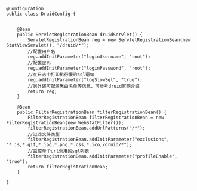     @Configuration
    public class DruidConfig {


        @Bean
        public ServletRegistrationBean druidServlet() {
            ServletRegistrationBean reg = new ServletRegistrationBean(new StatViewServlet(), "/druid/*");
            //配置用户名
            reg.addInitParameter("loginUsername", "root");
            //配置密码
            reg.addInitParameter("loginPassword", "root");
            //在日志中打印执行慢的sql语句
            reg.addInitParameter("logSlowSql", "true");
            //另外还可配置黑白名单等信息，可参考druid官网介绍
            return reg;
        }
    
        @Bean
        public FilterRegistrationBean filterRegistrationBean() {
            FilterRegistrationBean filterRegistrationBean = new FilterRegistrationBean(new WebStatFilter());
            filterRegistrationBean.addUrlPatterns("/*");
            //过滤文件类型
            filterRegistrationBean.addInitParameter("exclusions", "*.js,*.gif,*.jpg,*.png,*.css,*.ico,/druid/*");
            //监控单个url调用的sql列表
            filterRegistrationBean.addInitParameter("profileEnable", "true");
            return filterRegistrationBean;
        }

    }

